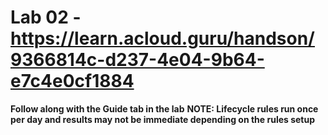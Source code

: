 # Lab 02 - https://learn.acloud.guru/handson/9366814c-d237-4e04-9b64-e7c4e0cf1884

**Follow along with the Guide tab in the lab**
**NOTE: Lifecycle rules run once per day and results may not be immediate depending on the rules setup**
